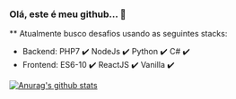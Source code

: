 ### Olá, este é meu github... 👋


** Atualmente busco desafios usando as seguintes stacks:
- Backend: PHP7 :heavy_check_mark: NodeJs :heavy_check_mark: Python :heavy_check_mark: C# :heavy_check_mark:
- Frontend: ES6-10 :heavy_check_mark: ReactJS :heavy_check_mark: Vanilla :heavy_check_mark:

[![Anurag's github stats](https://github-readme-stats.vercel.app/api?username=anuraghazra)](https://github.com/anuraghazra/github-readme-stats)


